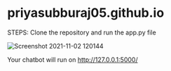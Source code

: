 # priyasubburaj05.github.io
 
STEPS:
Clone the repository and run the app.py file 

![Screenshot 2021-11-02 120144](https://user-images.githubusercontent.com/82087114/139797514-df76c39c-ff4d-4b7f-8df9-5d85222e50f7.png)


Your chatbot will run on http://127.0.0.1:5000/
